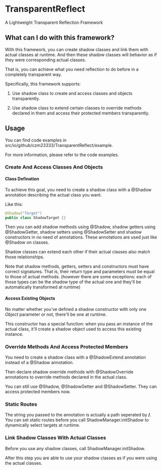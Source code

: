 # TransparentReflect
A Lightweight Transparent Reflection Framework

## What can I do with this framework?
With this framework, you can create shadow classes and link them with actual classes at runtime. And then these shadow classes will behavior as if they were corresponding actual classes.

That is, you can achieve what you need reflection to do before in a completely transparent way.

Specifically, this framework supports: 

1. Use shadow class to create and access classes and objects transparently.

2. Use shadow class to extend certain classes to override methods declared in them and access their protected members transparently.

## Usage
You can find code examples in src/io/github/czm23333/TransparentReflect/example.

For more information, please refer to the code examples.

### Create And Access Classes And Objects
#### Class Defination
To achieve this goal, you need to create a shadow class with a @Shadow annotation describing the actual class you want.

Like this: 

```java
@Shadow("Target")
public class ShadowTarget {}
```

Then you can add shadow methods using @Shadow, shadow getters using @ShadowGetter, shadow setters using @ShadowSetter and shadow constructors in no need of annotations. These annotations are used just like @Shadow on classes.

Shadow classes can extend each other if their actual classes also match those relationships.

Note that shadow methods, getters, setters and constructors must have correct signatures. That is, their return type and parameters must be equal to those of actual methods. (however there are some exceptions: each of those types can be the shadow type of the actual one and they'll be automatically transformed at runtime)

#### Access Existing Objects
No matter whether you've defined a shadow constructor with only one *Object* parameter or not, there'll be one at runtime.

This constructor has a special function: when you pass an instance of the actual class, it'll create a shadow object used to access this existing instance.

### Override Methods And Access Protected Members
You need to create a shadow class with a @ShadowExtend annotation instead of a @Shadow annotation.

Then declare shadow override methods with @ShadowOverride annotations to override methods declared in the actual class.

You can still use @Shadow, @ShadowGetter and @ShadowSetter. They can access protected members now.

### Static Routes
The string you passed to the annotation is actually a path seperated by **/**. You can set static routes before you call ShadowManager.initShadow to dynamically select targets at runtime.

### Link Shadow Classes With Actual Classes
Before you use any shadow classes, call ShadowManager.initShadow.

After this step you are able to use your shadow classes as if you were using the actual classes.
